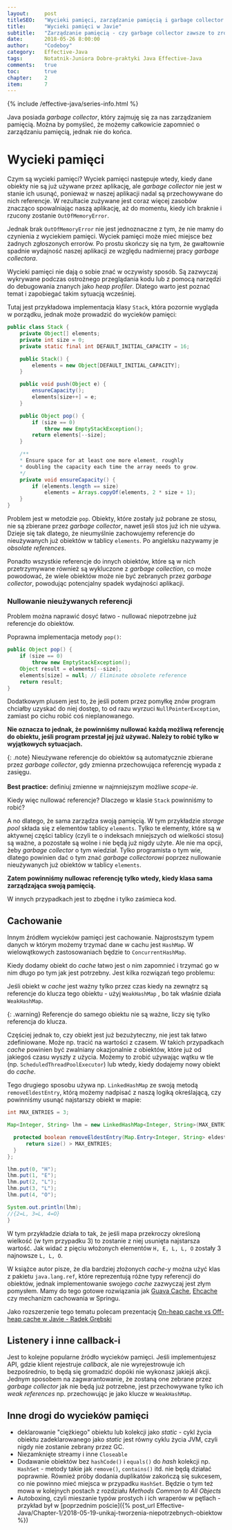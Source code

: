 ```yaml
---
layout:     post
titleSEO:	"Wycieki pamięci, zarządzanie pamięcią i garbage collector w Javie"
title:      "Wycieki pamięci w Javie"
subtitle:   "Zarządzanie pamięcią - czy garbage collector zawsze to zrobi za nas?"
date:       2018-05-26 8:00:00
author:     "Codeboy"
category:   Effective-Java
tags:	    Notatnik-Juniora Dobre-praktyki Java Effective-Java
comments:   true
toc:        true
chapter:    2
item:       7
---
```


{% include /effective-java/series-info.html %}

Java posiada *garbage collector*, który zajmuję się za nas zarządzaniem pamięcią. Można by pomyśleć, że możemy całkowicie zapomnieć o zarządzaniu pamięcią, jednak nie do końca.

# Wycieki pamięci

Czym są wycieki pamięci? Wyciek pamięci następuje wtedy, kiedy dane obiekty nie są już używane przez aplikację, ale *garbage collector* nie jest w stanie ich usunąć, ponieważ w naszej aplikacji nadal są przechowywane do nich referencje. W rezultacie zużywane jest coraz więcej zasobów znacząco spowalniając naszą aplikację, aż do momentu, kiedy ich braknie i rzucony zostanie `OutOfMemoryError`.

Jednak brak `OutOfMemoryError` nie jest jednoznaczne z tym, że nie mamy do czynienia z wyciekiem pamięci. Wyciek pamięci może mieć miejsce bez żadnych zgłoszonych errorów. Po prostu skończy się na tym, że gwałtownie spadnie wydajność naszej aplikacji ze względu nadmiernej pracy *garbage collectora*.

Wycieki pamięci nie dają o sobie znać w oczywisty sposób.  Są zazwyczaj wykrywane podczas ostrożnego przeglądania kodu lub z pomocą narzędzi do debugowania znanych jako *heap profiler*. Dlatego warto jest poznać temat i zapobiegać takim sytuacją wcześniej.

Tutaj jest przykładowa implementacja klasy `Stack`, która pozornie wygląda w porządku, jednak może prowadzić do wycieków pamięci:

```java
public class Stack {
	private Object[] elements;
	private int size = 0;
	private static final int DEFAULT_INITIAL_CAPACITY = 16;

	public Stack() {
		elements = new Object[DEFAULT_INITIAL_CAPACITY];
	}

	public void push(Object e) {
		ensureCapacity();
		elements[size++] = e;
	}

	public Object pop() {
		if (size == 0)
			throw new EmptyStackException();
		return elements[--size];
	}

	/**
	* Ensure space for at least one more element, roughly
	* doubling the capacity each time the array needs to grow.
	*/
	private void ensureCapacity() {
		if (elements.length == size)
			elements = Arrays.copyOf(elements, 2 * size + 1);
	}
}
```

Problem jest w metodzie `pop`. Obiekty, które zostały już pobrane ze stosu, nie są zbierane przez *garbage collector*, nawet jeśli stos już ich nie używa.  Dzieje się tak dlatego, że nieumyślnie zachowujemy referencje do nieużywanych już obiektów w tablicy `elements`. Po angielsku nazywamy je *obsolate references*.

Ponadto wszystkie referencje do innych obiektów, które są w nich przetrzymywane również są wykluczone z *garbage collection*, co może powodować, że wiele obiektów może nie być zebranych przez *garbage collector*, powodując potencjalny spadek wydajności aplikacji.

### Nullowanie nieużywanych referencji

Problem można naprawić dosyć łatwo - nullować niepotrzebne już referencje do obiektów.

Poprawna implementacja metody `pop()`:

```java
public Object pop() {
	if (size == 0)
		throw new EmptyStackException();
	Object result = elements[--size];
	elements[size] = null; // Eliminate obsolete reference
	return result;
}
```
Dodatkowym plusem jest to, że jeśli potem przez pomyłkę znów program chciałby uzyskać do niej dostęp, to od razu wyrzuci `NullPointerException`, zamiast po cichu robić coś nieplanowanego.

**Nie oznacza to jednak, że powinniśmy nullować każdą możliwą referencję do obiektu, jeśli program przestał jej już używać. Należy to robić tylko w wyjątkowych sytuacjach.**

{: .note}
Nieużywane referencje do obiektów są automatycznie zbierane przez *garbage collector*, gdy zmienna przechowująca referencję wypada z zasięgu. <br>  <br>
**Best practice:** definiuj zmienne w najmniejszym możliwe *scope-ie*.

Kiedy więc nullować referencje? Dlaczego w klasie `Stack` powinniśmy to robić?

A no dlatego, że sama zarządza swoją pamięcią. W tym przykładzie *storage pool* składa się z elementów tablicy `elements`. Tylko te elementy, które są w aktywnej części tablicy (czyli te o indeksach mniejszych od wielkości stosu) są ważne, a pozostałe są wolne i nie będą już nigdy użyte. Ale nie ma opcji, żeby *garbage collector* o tym wiedział. Tylko programista o tym wie, dlatego powinien dać o tym znać *garbage collectorowi* poprzez nullowanie nieużywanych już obiektów w tablicy `elements`.

**Zatem powinniśmy nullowac referencję tylko wtedy, kiedy klasa sama zarządzająca swoją pamięcią.**

W innych przypadkach jest to zbędne i tylko zaśmieca kod.

## Cachowanie

Innym źródłem wycieków pamięci jest cachowanie.  Najprostszym typem danych w którym możemy trzymać dane w cachu  jest `HashMap`. W wielowątkowych zastosowaniach będzie to `ConcurrentHashMap`.

Kiedy dodamy obiekt do *cache* łatwo jest o nim zapomnieć i trzymać go w nim długo po tym jak jest potrzebny. Jest kilka rozwiązań tego problemu:

Jeśli obiekt w *cache* jest ważny tylko przez czas kiedy na zewnątrz są referencje do klucza tego obiektu - użyj `WeakHashMap` , bo tak właśnie działa `WeakHashMap`.

{: .warning}
Referencje do samego obiektu nie są ważne, liczy się tylko referencja do klucza.

Częściej jednak to, czy obiekt jest już bezużyteczny, nie jest tak łatwo zdefiniowane. Może np. tracić na wartości z czasem. W takich przypadkach *cache* powinien być zwalniany okazjonalnie z obiektów, które już od jakiegoś czasu wyszły z użycia. Możemy to zrobić używając wątku w tle (np. `ScheduledThreadPoolExecutor`) lub wtedy, kiedy dodajemy nowy obiekt do *cache*.

Tego drugiego sposobu używa np. `LinkedHashMap` ze swoją metodą `removeEldestEntry`, którą możemy nadpisać z naszą logiką określającą, czy powinniśmy usunąć najstarszy obiekt w mapie:

```java
int MAX_ENTRIES = 3;

Map<Integer, String> lhm = new LinkedHashMap<Integer, String>(MAX_ENTRIES + 1, .75F, false) {

  protected boolean removeEldestEntry(Map.Entry<Integer, String> eldest) {
	  return size() > MAX_ENTRIES;
  }
};

lhm.put(0, "H");
lhm.put(1, "E");
lhm.put(2, "L");
lhm.put(3, "L");
lhm.put(4, "O");

System.out.println(lhm);
//{2=L, 3=L, 4=O}
}
```

W tym przykładzie działa to tak, że jeśli mapa przekroczy określoną wielkość (w tym przypadku 3) to zostanie z niej usunięta najstarsza wartość. Jak widać z pięciu włożonych elementów `H, E, L, L, O` zostały 3 najnowsze `L, L, O`.

W książce autor pisze, że dla bardziej złożonych *cache*-y można użyć klas z pakietu `java.lang.ref`, które reprezentują różne typy referencji do obiektów, jednak implementowanie swojego *cache* zazwyczaj jest złym pomysłem. Mamy do tego gotowe rozwiązania jak [Guava Cache](http://www.baeldung.com/guava-cache), [Ehcache](http://www.baeldung.com/ehcache) czy mechanizm cachowania w Springu.

Jako rozszerzenie tego tematu polecam prezentację [On-heap cache vs Off-heap cache w Javie - Radek Grębski](https://www.youtube.com/watch?v=wfPl_aNj4Pc)

## Listenery i inne callback-i

Jest to kolejne popularne źródło wycieków pamięci. Jeśli implementujesz API, gdzie klient rejestruje *callback*, ale nie wyrejestrowuje ich bezpośrednio, to będą się gromadzić dopóki nie wykonasz jakiejś akcji. Jednym sposobem na zagwarantowanie, że zostaną one zebrane przez *garbage collector* jak nie będą już potrzebne, jest przechowywane tylko ich *weak references* np. przechowując je jako klucze w `WeakHashMap`.

## Inne drogi do wycieków pamięci

- deklarowanie "ciężkiego" obiektu lub kolekcji jako *static* - cykl życia obiektu zadeklarowanego jako *static* jest równy cyklu życia JVM, czyli nigdy nie zostanie zebrany przez GC.
- Niezamknięte streamy i inne `Closeable`
- Dodawanie obiektów bez `hashCode()` i  `equals()` do *hash* kolekcji np. `HashSet` - metody takie jak `remove()`, `contains()` itd. nie będą działać poprawnie. Również próby dodania duplikatów zakończą się sukcesem, co nie powinno mieć miejsca w przypadku `HashSet`. Będzie o tym też mowa w kolejnych postach z rozdziału *Methods Common to All Objects*
- Autoboxing, czyli mieszanie typów prostych i ich wraperów w pętlach - przykład był w [poprzednim poście]({% post_url Effective-Java/Chapter-1/2018-05-19-unikaj-tworzenia-niepotrzebnych-obiektow %})